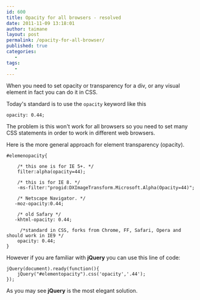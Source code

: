 ```yaml
---
id: 600
title: Opacity for all browsers - resolved
date: 2011-11-09 13:18:01
author: taimane
layout: post
permalink: /opacity-for-all-browser/
published: true
categories:
   -
tags:
   -
---
```

When you need to set opacity or transparency for a div, or any visual element in fact you can do it in CSS.

Today's standard is to use the <code>opacity</code> keyword like this 
```
opacity: 0.44; 
```
The problem is this won't work for all browsers so you need to set many CSS statements in order to work in different web browsers.

Here is the more general approach for element transparency (opacity).
```
#elemenopacity{

    /* this one is for IE 5+. */
    filter:alpha(opacity=44);    
   
    /* this is for IE 8. */
    -ms-filter:"progid:DXImageTransform.Microsoft.Alpha(Opacity=44)";     

    /* Netscape Navigator. */
   -moz-opacity:0.44;     

    /* old Safary */
   -khtml-opacity: 0.44;

     /*standard in CSS, forks from Chrome, FF, Safari, Opera and should work in IE9 */
    opacity: 0.44; 
}
```

However if you are familiar with **jQuery** you can use this line of code:
```
jQuery(document).ready(function(){ 
    jQuery("#elementopacity").css('opacity','.44');
});
```

As you may see **jQuery** is the most elegant solution.

